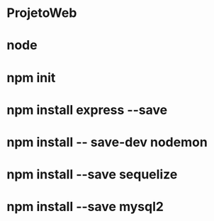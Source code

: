 # ProjetoWeb
# node
# npm init
# npm install express --save
# npm install -- save-dev nodemon
# npm install --save sequelize
# npm install --save mysql2
#
#
#